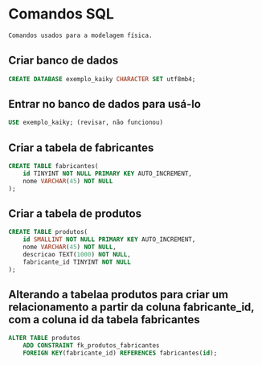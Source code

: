 # Comandos SQL

```sql
Comandos usados para a modelagem física.
```

## Criar banco de dados

```sql
CREATE DATABASE exemplo_kaiky CHARACTER SET utf8mb4;
```

## Entrar no banco de dados para usá-lo

```sql
USE exemplo_kaiky; (revisar, não funcionou)
```
## Criar a tabela de fabricantes

```sql
CREATE TABLE fabricantes(
    id TINYINT NOT NULL PRIMARY KEY AUTO_INCREMENT,
    nome VARCHAR(45) NOT NULL
);
```
## Criar a tabela de produtos

```sql
CREATE TABLE produtos(
    id SMALLINT NOT NULL PRIMARY KEY AUTO_INCREMENT,
    nome VARCHAR(45) NOT NULL,
    descricao TEXT(1000) NOT NULL,
    fabricante_id TINYINT NOT NULL
);
```
## Alterando a tabelaa produtos para criar um relacionamento a partir da coluna fabricante_id, com a coluna id da tabela fabricantes

```sql
ALTER TABLE produtos
    ADD CONSTRAINT fk_produtos_fabricantes
    FOREIGN KEY(fabricante_id) REFERENCES fabricantes(id);
```